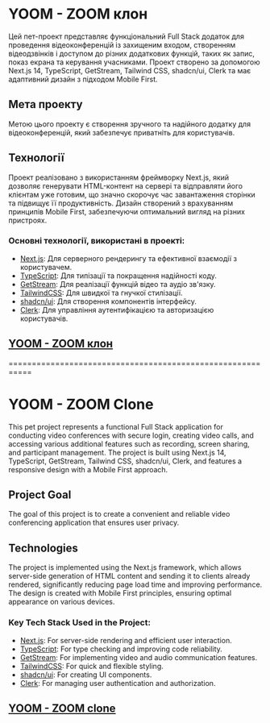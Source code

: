 # YOOM - ZOOM клон

Цей пет-проект представляє функціональний Full Stack додаток для проведення відеоконференцій із захищеним входом, створенням відеодзвінків і доступом до різних додаткових функцій, таких як запис, показ екрана та керування учасниками. Проект створено за допомогою Next.js 14, TypeScript, GetStream, Tailwind CSS, shadcn/ui, Clerk та має адаптивний дизайн з підходом Mobile First.

## Мета проекту

Метою цього проекту є створення зручного та надійного додатку для відеоконференцій, який забезпечує приватніть для користувачів.

## Технології

Проект реалізовано з використанням фреймворку Next.js, який дозволяє генерувати HTML-контент на сервері та відправляти його клієнтам уже готовим, що значно скорочує час завантаження сторінки та підвищує її продуктивність. Дизайн створений з врахуванням принципів Mobile First, забезпечуючи оптимальний вигляд на різних пристроях.

### Основні технології, використані в проекті:

- [Next.js](https://nextjs.org/): Для серверного рендерингу та ефективної взаємодії з користувачем.
- [TypeScript](https://www.typescriptlang.org/): Для типізації та покращення надійності коду.
- [GetStream](https://getstream.io/): Для реалізації функцій відео та аудіо зв'язку.
- [TailwindCSS](https://tailwindcss.com/): Для швидкої та гнучкої стилізації.
- [shadcn/ui](https://ui.shadcn.com/): Для створення компонентів інтерфейсу.
- [Clerk](https://clerk.com/): Для управління аутентифікацією та авторизацією користувачів.

## [YOOM - ZOOM клон](https://zoom-clone-ashen.vercel.app/)

===========================================================

# YOOM - ZOOM Clone

This pet project represents a functional Full Stack application for conducting video conferences with secure login, creating video calls, and accessing various additional features such as recording, screen sharing, and participant management. The project is built using Next.js 14, TypeScript, GetStream, Tailwind CSS, shadcn/ui, Clerk, and features a responsive design with a Mobile First approach.

## Project Goal

The goal of this project is to create a convenient and reliable video conferencing application that ensures user privacy.

## Technologies

The project is implemented using the Next.js framework, which allows server-side generation of HTML content and sending it to clients already rendered, significantly reducing page load time and improving performance. The design is created with Mobile First principles, ensuring optimal appearance on various devices.

### Key Tech Stack Used in the Project:

- [Next.js](https://nextjs.org/): For server-side rendering and efficient user interaction.
- [TypeScript](https://www.typescriptlang.org/): For type checking and improving code reliability.
- [GetStream](https://getstream.io/): For implementing video and audio communication features.
- [TailwindCSS](https://tailwindcss.com/): For quick and flexible styling.
- [shadcn/ui](https://ui.shadcn.com/): For creating UI components.
- [Clerk](https://clerk.com/): For managing user authentication and authorization.

## [YOOM - ZOOM clone](https://zoom-clone-ashen.vercel.app/)
